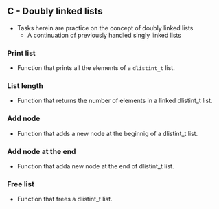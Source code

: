 ## C - Doubly linked lists
* Tasks herein are practice on the concept of doubly linked lists
	* A continuation of previously handled singly linked lists
### Print list
* Function that prints all the elements of a `dlistint_t` list.
### List length
* Function that returns the number of elements in a linked dlistint_t list.
### Add node
* Function that adds a new node at the beginnig of a dlistint_t list.
### Add node at the end
* Function that adda new node at the end of dlistint_t list.
### Free list
* Function that frees a dlistint_t list.
